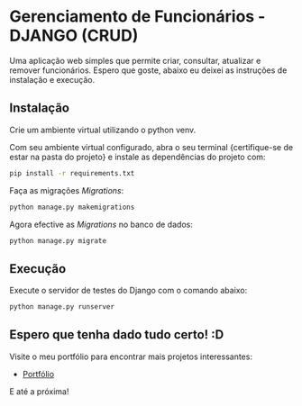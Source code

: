 # Gerenciamento de Funcionários - DJANGO (CRUD)

Uma aplicação web simples que permite criar, consultar, atualizar e remover funcionários. Espero que goste, abaixo eu deixei as instruções de instalação e execução.


## Instalação

Crie um ambiente virtual utilizando o python venv. 

Com seu ambiente virtual configurado, abra o seu terminal {certifique-se de estar na pasta do projeto} e instale as dependências do projeto com:

```bash
pip install -r requirements.txt
```

Faça as migrações _Migrations_:

```bash
python manage.py makemigrations
```

Agora efective as _Migrations_ no banco de dados:

```bash
python manage.py migrate
```

## Execução

Execute o servidor de testes do Django com o comando abaixo:

```bash
python manage.py runserver
```

## Espero que tenha dado tudo certo! :D

Visite o meu portfólio para encontrar mais projetos interessantes:

- [Portfólio](https://augustodomingos.netlify.app)

E até a próxima!

